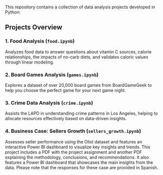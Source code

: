 This repository contains a collection of data analysis projects developed in Python:

## Projects Overview

### 1. Food Analysis (`food.ipynb`)
Analyzes food data to answer questions about vitamin C sources, calorie relationships, the impacts of no-carb diets, and validates caloric values through linear modeling.

### 2. Board Games Analysis (`games.ipynb`)
Explores a dataset of over 20,000 board games from BoardGameGeek to help you choose the perfect game for your next game night.

### 3. Crime Data Analysis (`crime.ipynb`)
Assists the LAPD in understanding crime patterns in Los Angeles, helping to allocate resources effectively based on data-driven insights.

### 4. Business Case: Sellers Growth (`sellers_growth.ipynb`)
Assesses seller performance using the Olist dataset and features an interactive Power BI dashboard to visualize key insights and trends. 
This project includes a PDF with the project assignment and another PDF explaining the methodology, conclusions, and recommendations. It also features a Power BI dashboard that showcases the main insights from the data.
Please note that the responses for these case are provided in Spanish.




